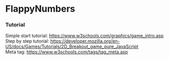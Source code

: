 # FlappyNumbers

### Tutorial
Simple start tutorial: https://www.w3schools.com/graphics/game_intro.asp  
Step by step tutorial: https://developer.mozilla.org/en-US/docs/Games/Tutorials/2D_Breakout_game_pure_JavaScript  
Meta tag: https://www.w3schools.com/tags/tag_meta.asp
